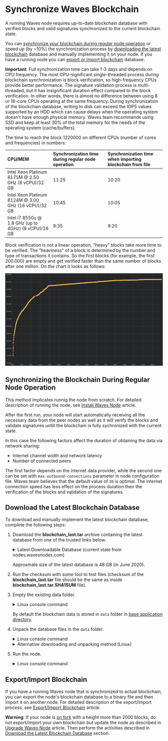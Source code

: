 # Synchronize Waves Blockchain

A running Waves node requires up-to-date blockchain database with verified blocks and valid signatures synchronized to the current blockchain state.

You can [synchronize your blockchain during regular node operation](#synchronizing-the-blockchain-during-regular-node-operation) or speed up (by ~10%) the synchronization process by [downloading the latest blockchain](#download-the-latest-blockchain-database) database and manually implementing it on your node. If you have a running node you can [export or import blockchain](#export/import-blockchain) database.

**Important**: Full synchronization time can take 1-3 days and depends on CPU frequency. The most CPU-significant single-threaded process during blockchain synchronization is block verification, so high-frequency CPUs provide better performance. The signature validation process is multi-threaded, but it has insignificant duration effect compared to the block verification. In other words, there is almost no difference between using 8 or 16-core CPUs operating at the same frequency. During synchronization of the blockchain database, writing to disk can exceed the IOPS values supported by an HDD which can cause delays when the operating system doesn't have enough physical memory. Waves team recommends using SSD and keep at least 30% of the total memory for the needs of the operating system (cache/buffers).

The time to reach the block 1220000 on different CPUs (number of cores and frequencies) in numbers:

| CPU/MEM | Synchronization time during regular node operation | Synchronization time when importing blockchain from file |
| :--- | :--- | :--- |
| Intel Xeon Platinum 8175M @ 2.50 GHz \(8 vCPU\)/32 GB | 11:25 | 10:20 |
| Intel Xeon Platinum 8124M @ 3.00 GHz \(16 vCPU\)/32 GB | 10:45 | 10:05 |
| Intel i7 8550u @ 1.8 GHz \(up to 4GHz\) \(8 vCPU\)/16 GB | 9:35 | 9:20 |
Block verification is not a linear operation, “heavy” blocks take more time to be verified. The ”heaviness" of a block is determined by the number and type of transactions it contains. So the first blocks (for example, the first 200.000) are empty and get verified faster than the same number of blocks after one million. On the chart it looks as follows:

![1](./_assets/statistics_blocks_receiving.png)

## Synchronizing the Blockchain During Regular Node Operation

This method implicates runnig the node from scratch. For detailed description of running the node, see [Install Waves Node](/en/waves-node/how-to-install-a-node/how-to-install-a-node) article.

After the first run, your node will start automatically receiving all the necessary data from the peer nodes as well as it will verify the blocks and validate signatures untill the blockchain is fully sychronized with the current state.

In this case the following factors affect the duration of obtaining the data via network sharing:

* Internet channel width and network latency
* Number of connected peers

The first factor depends on the internet data provider, while the second one can be set with `max-outbound-connections` parameter in node configuration file. Waves team believes that the default value of `30` is optimal. The internet connection speed has less effect on the process duration then the verification of the blocks and validation of the signatures.

## Download the Latest Blockchain Database

To download and manually implement the latest blockchain database, complete the following steps:

1. Download the **blockchain_last.tar** archive containing the latest database from one of the trusted links below.

   <details>
     <summary>Latest Downloadable Database (current state from nodes.wavesnodes.com)</summary>
  
     * Mainnet: [http://blockchain.wavesnodes.com/](http://blockchain.wavesnodes.com/)
     * Testnet: [http://blockchain-testnet.wavesnodes.com/](http://blockchain-testnet.wavesnodes.com/)
     * Stagenet: [http://blockchain-stagenet.wavesnodes.com/](http://blockchain-testnet.wavesnodes.com/)

   **Warning**: Please use trusted sources to download blockchain database. Unknown sources can contain incorrect data or balances.

   </details>

   Approxmate size of the latest database is 48 GB (in June 2020).

2. Run the checksum with some tool to test files (checksum of the **blockchain_last.tar** file should be the same as inside **blockchain_last.tar.SHA1SUM** file).

3. Empty the existing data folder.

   <details>
     <summary>Linux console command</summary>
  
     ```sudo rm -rdf /var/lib/waves/data```.
   </details>

   By default the blockchain data is stored in `data` folder in [base application directory](/en/waves-node/node-configuration#default-application-directory).

4. Unpack the database files in the `data` folder.

   <details>
     <summary>Linux console command</summary>
  
     ```tar -xvf blockchain_last.tar -C /var/lib/waves/data```.
   </details>

   <details>
     <summary>Alternative downloading and unpacking method (Linux)</summary>
  
     Traditional downloading and unpacking method requires much disc space. In some cases the disc space is only enough for the blockchain itself and very little extra.
     Linux users can save disc space by using one of the following commands to unpack the archive during the downloading, so that the unpacked database files will be saved on disc without storing the archive.

     If the node is installed from **DEB** package, run the following commands:

     ```bash
     cd /var/lib/waves
     sudo -u waves bash -c "wget -qO- http://blockchain.wavesnodes.com/blockchain_last.tar --show-progress | tar xf -"
     ```

     If the node is running from a **JAR** file, navigate to the `data` folder where the node's database is stored and run the following command:

     ```bash
     wget -qO- http://blockchain.wavesnodes.com/blockchain_last.tar --show-progress | tar xf -
     ```
  
    </details>

5. Run the node.

   <details>
     <summary>Linux console command</summary>
  
     ```sudo systemctl start waves```.
   </details>

## Export/Import Blockchain

If you have a running Waves node that is synchronized to actual blockchain, you can export the node's blockchain database to a binary file and then import it on another node. For detailed description of the export/import process, see [Export/Import Blockchain](/en/waves-node/options-for-getting-actual-blockchain/import-from-the-blockchain) article.

**Warning**: If your node is [on fork](/en/waves-node#deal-with-forks) with a height more than 2000 blocks, do not export/import your own blockchain but update the node as described in [Upgrade Waves Node](/en/waves-node/upgrading) article. Then perform the activities described in [Download the Latest Blockchain Database](#download-the-latest-blockchain-database) section.
